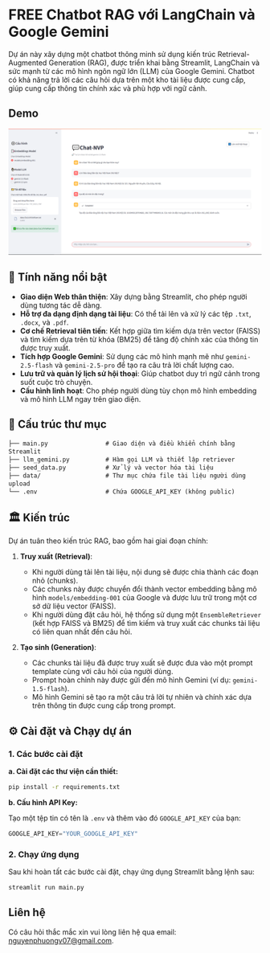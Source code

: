 # FREE Chatbot RAG với LangChain và Google Gemini 

Dự án này xây dựng một chatbot thông minh sử dụng kiến trúc Retrieval-Augmented Generation (RAG), được triển khai bằng Streamlit, LangChain và sức mạnh từ các mô hình ngôn ngữ lớn (LLM) của Google Gemini. Chatbot có khả năng trả lời các câu hỏi dựa trên một kho tài liệu được cung cấp, giúp cung cấp thông tin chính xác và phù hợp với ngữ cảnh.

## Demo
![Sample Image](demo/demo.png)

## 🚀 Tính năng nổi bật

- **Giao diện Web thân thiện**: Xây dựng bằng Streamlit, cho phép người dùng tương tác dễ dàng.
- **Hỗ trợ đa dạng định dạng tài liệu**: Có thể tải lên và xử lý các tệp `.txt`, `.docx`, và `.pdf`.
- **Cơ chế Retrieval tiên tiến**: Kết hợp giữa tìm kiếm dựa trên vector (FAISS) và tìm kiếm dựa trên từ khóa (BM25) để tăng độ chính xác của thông tin được truy xuất.
- **Tích hợp Google Gemini**: Sử dụng các mô hình mạnh mẽ như `gemini-2.5-flash` và `gemini-2.5-pro` để tạo ra câu trả lời chất lượng cao.
- **Lưu trữ và quản lý lịch sử hội thoại**: Giúp chatbot duy trì ngữ cảnh trong suốt cuộc trò chuyện.
- **Cấu hình linh hoạt**: Cho phép người dùng tùy chọn mô hình embedding và mô hình LLM ngay trên giao diện.


## 🧱 Cấu trúc thư mục

```
├── main.py                # Giao diện và điều khiển chính bằng Streamlit
├── llm_gemini.py          # Hàm gọi LLM và thiết lập retriever
├── seed_data.py           # Xử lý và vector hóa tài liệu
├── data/                  # Thư mục chứa file tài liệu người dùng upload
└── .env                   # Chứa GOOGLE_API_KEY (không public)
```


## 🏛️ Kiến trúc

Dự án tuân theo kiến trúc RAG, bao gồm hai giai đoạn chính:

1.  **Truy xuất (Retrieval)**:
    -   Khi người dùng tải lên tài liệu, nội dung sẽ được chia thành các đoạn nhỏ (chunks).
    -   Các chunks này được chuyển đổi thành vector embedding bằng mô hình `models/embedding-001` của Google và được lưu trữ trong một cơ sở dữ liệu vector (FAISS).
    -   Khi người dùng đặt câu hỏi, hệ thống sử dụng một `EnsembleRetriever` (kết hợp FAISS và BM25) để tìm kiếm và truy xuất các chunks tài liệu có liên quan nhất đến câu hỏi.

2.  **Tạo sinh (Generation)**:
    -   Các chunks tài liệu đã được truy xuất sẽ được đưa vào một prompt template cùng với câu hỏi của người dùng.
    -   Prompt hoàn chỉnh này được gửi đến mô hình Gemini (ví dụ: `gemini-1.5-flash`).
    -   Mô hình Gemini sẽ tạo ra một câu trả lời tự nhiên và chính xác dựa trên thông tin được cung cấp trong prompt.

## ⚙️ Cài đặt và Chạy dự án

### 1. Các bước cài đặt

__a. Cài đặt các thư viện cần thiết:__

```bash
pip install -r requirements.txt
```

__b. Cấu hình API Key:__

Tạo một tệp tin có tên là `.env` và thêm vào đó `GOOGLE_API_KEY` của bạn:

```javascript
GOOGLE_API_KEY="YOUR_GOOGLE_API_KEY"
```

### 2. Chạy ứng dụng

Sau khi hoàn tất các bước cài đặt, chạy ứng dụng Streamlit bằng lệnh sau:

```bash
streamlit run main.py
```


## Liên hệ

Có câu hỏi thắc mắc xin vui lòng liên hệ qua email: nguyenphuongv07@gmail.com.
